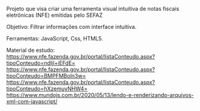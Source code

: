 Projeto que visa criar uma ferramenta visual intuitiva de notas fiscais eletrônicas (NFE) emitidas pelo SEFAZ

Objetivo: Filtrar informações com interface intuitiva.

Ferramentas: JavaScript, Css, HTML5.

Material de estudo:
https://www.nfe.fazenda.gov.br/portal/listaConteudo.aspx?tipoConteudo=ndIjl+iEFdE=
https://www.nfe.fazenda.gov.br/portal/listaConteudo.aspx?tipoConteudo=BMPFMBoln3w=
https://www.nfe.fazenda.gov.br/portal/listaConteudo.aspx?tipoConteudo=hXzemuyNHW4=
https://www.mundojs.com.br/2020/05/13/lendo-e-renderizando-arquivos-xml-com-javascript/

